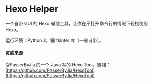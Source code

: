 # Hexo Helper

一个自带 GUI 的 Hexo 辅助工具，让你在不打开命令行的情况下轻松使用 Hexo。

运行环境：Python 3，需 tkinter 库（一般自带）。

#### 灵感来源

@PasserByJia 的一个 Java 写的 Hexo Tool，链接：[https://github.com/PasserByJia/HexoTool](https://github.com/PasserByJia/HexoTool)
